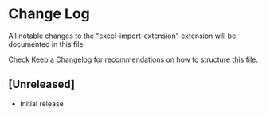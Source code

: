 # Change Log

All notable changes to the "excel-import-extension" extension will be documented in this file.

Check [Keep a Changelog](http://keepachangelog.com/) for recommendations on how to structure this file.

## [Unreleased]

- Initial release